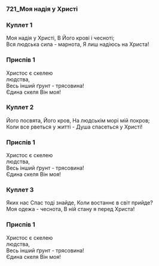 ### 721_Моя надія у Христі
### Куплет 1
Моя надія у Христі, В Його крові і чесноті; <br/>Вся людська сила - марнота, Я лиш надіюсь на Христа!
### Приспів 1
Христос є скелею <br/>людства, <br/>Весь інший ґрунт - трясовина! <br/>Єдина скеля Він моя!
### Куплет 2
Його посвята, Його кров, На людськім морі мій покров; <br/>Коли все рветься у житті - Душа спасеться у Христі!
### Приспів 1
Христос є скелею <br/>людства, <br/>Весь інший ґрунт - трясовина! <br/>Єдина скеля Він моя!
### Куплет 3
Яких нас Спас тоді знайде, Коли востаннє в світ прийде? <br/>Моя одежа - чеснота, В ній стану я перед Христа!
### Приспів 1
Христос є скелею <br/>людства, <br/>Весь інший ґрунт - трясовина! <br/>Єдина скеля Він моя!
